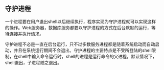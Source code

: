 ## 守护进程

一个进程要在用户退出shell以后继续执行，程序实现为守护进程就可以实现这样的操作。Web服务器，数据库服务都要以守护进程的方式在后台默默的运行，等待连接并执行请求。

守护进程不必是一直在后台运行，只不过多数服务进程都是随着系统启动而自动启动，并且在系统运行期间不会退出。守护进程的主要特点是不受所登陆的shell限制，在shell中输入命令运行时，shell的进程是运行命令的父进程，默认情况下，shell退出，子进程随之退出。



